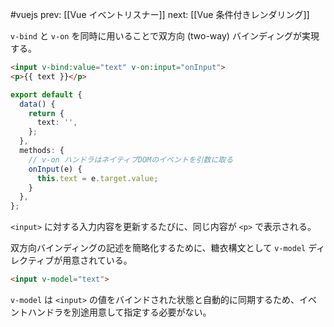 #vuejs
prev: [[Vue イベントリスナー]]
next: [[Vue 条件付きレンダリング]]

`v-bind` と `v-on` を同時に用いることで双方向 (two-way) バインディングが実現する。
```html
<input v-bind:value="text" v-on:input="onInput">
<p>{{ text }}</p>
```
```typescript
export default {
  data() {
    return {
      text: '',
    };
  },
  methods: {
    // v-on ハンドラはネイティブDOMのイベントを引数に取る
    onInput(e) {
      this.text = e.target.value;
    }
  },
};
```
`<input>` に対する入力内容を更新するたびに、同じ内容が `<p>` で表示される。

双方向バインディングの記述を簡略化するために、糖衣構文として `v-model` ディレクティブが用意されている。
```html
<input v-model="text">
```
`v-model` は `<input>` の値をバインドされた状態と自動的に同期するため、イベントハンドラを別途用意して指定する必要がない。
